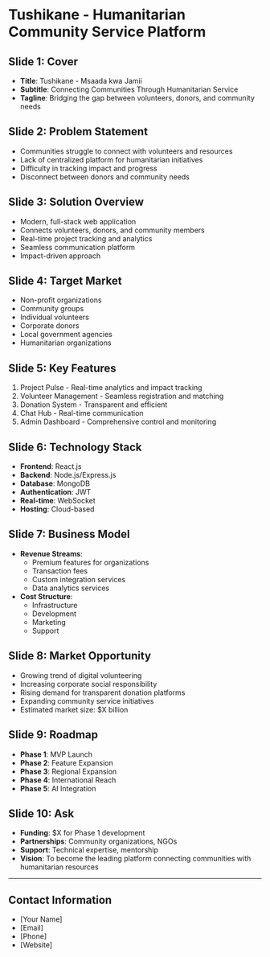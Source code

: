 # Tushikane - Humanitarian Community Service Platform

## Slide 1: Cover
- **Title**: Tushikane - Msaada kwa Jamii
- **Subtitle**: Connecting Communities Through Humanitarian Service
- **Tagline**: Bridging the gap between volunteers, donors, and community needs

## Slide 2: Problem Statement
- Communities struggle to connect with volunteers and resources
- Lack of centralized platform for humanitarian initiatives
- Difficulty in tracking impact and progress
- Disconnect between donors and community needs

## Slide 3: Solution Overview
- Modern, full-stack web application
- Connects volunteers, donors, and community members
- Real-time project tracking and analytics
- Seamless communication platform
- Impact-driven approach

## Slide 4: Target Market
- Non-profit organizations
- Community groups
- Individual volunteers
- Corporate donors
- Local government agencies
- Humanitarian organizations

## Slide 5: Key Features
1. Project Pulse - Real-time analytics and impact tracking
2. Volunteer Management - Seamless registration and matching
3. Donation System - Transparent and efficient
4. Chat Hub - Real-time communication
5. Admin Dashboard - Comprehensive control and monitoring

## Slide 6: Technology Stack
- **Frontend**: React.js
- **Backend**: Node.js/Express.js
- **Database**: MongoDB
- **Authentication**: JWT
- **Real-time**: WebSocket
- **Hosting**: Cloud-based

## Slide 7: Business Model
- **Revenue Streams**:
  - Premium features for organizations
  - Transaction fees
  - Custom integration services
  - Data analytics services
- **Cost Structure**:
  - Infrastructure
  - Development
  - Marketing
  - Support

## Slide 8: Market Opportunity
- Growing trend of digital volunteering
- Increasing corporate social responsibility
- Rising demand for transparent donation platforms
- Expanding community service initiatives
- Estimated market size: $X billion

## Slide 9: Roadmap
- **Phase 1**: MVP Launch
- **Phase 2**: Feature Expansion
- **Phase 3**: Regional Expansion
- **Phase 4**: International Reach
- **Phase 5**: AI Integration

## Slide 10: Ask
- **Funding**: $X for Phase 1 development
- **Partnerships**: Community organizations, NGOs
- **Support**: Technical expertise, mentorship
- **Vision**: To become the leading platform connecting communities with humanitarian resources

---

## Contact Information
- [Your Name]
- [Email]
- [Phone]
- [Website]
